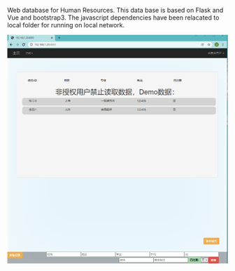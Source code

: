 Web database for Human Resources. This data base is based on Flask and Vue and bootstrap3. 
The javascript dependencies have been relacated to local folder for running on local network.



![](https://github.com/JiayouQin/Python-projects/blob/master/pictures/hr_database.gif?raw=true)
